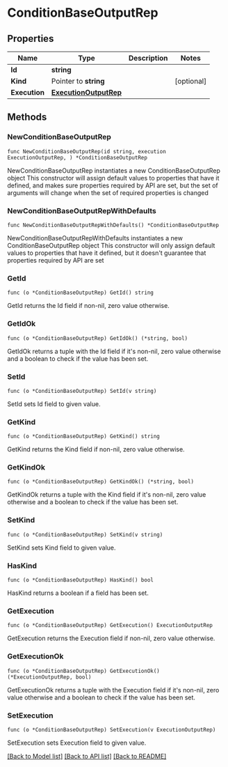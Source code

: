 # ConditionBaseOutputRep

## Properties

Name | Type | Description | Notes
------------ | ------------- | ------------- | -------------
**Id** | **string** |  | 
**Kind** | Pointer to **string** |  | [optional] 
**Execution** | [**ExecutionOutputRep**](ExecutionOutputRep.md) |  | 

## Methods

### NewConditionBaseOutputRep

`func NewConditionBaseOutputRep(id string, execution ExecutionOutputRep, ) *ConditionBaseOutputRep`

NewConditionBaseOutputRep instantiates a new ConditionBaseOutputRep object
This constructor will assign default values to properties that have it defined,
and makes sure properties required by API are set, but the set of arguments
will change when the set of required properties is changed

### NewConditionBaseOutputRepWithDefaults

`func NewConditionBaseOutputRepWithDefaults() *ConditionBaseOutputRep`

NewConditionBaseOutputRepWithDefaults instantiates a new ConditionBaseOutputRep object
This constructor will only assign default values to properties that have it defined,
but it doesn't guarantee that properties required by API are set

### GetId

`func (o *ConditionBaseOutputRep) GetId() string`

GetId returns the Id field if non-nil, zero value otherwise.

### GetIdOk

`func (o *ConditionBaseOutputRep) GetIdOk() (*string, bool)`

GetIdOk returns a tuple with the Id field if it's non-nil, zero value otherwise
and a boolean to check if the value has been set.

### SetId

`func (o *ConditionBaseOutputRep) SetId(v string)`

SetId sets Id field to given value.


### GetKind

`func (o *ConditionBaseOutputRep) GetKind() string`

GetKind returns the Kind field if non-nil, zero value otherwise.

### GetKindOk

`func (o *ConditionBaseOutputRep) GetKindOk() (*string, bool)`

GetKindOk returns a tuple with the Kind field if it's non-nil, zero value otherwise
and a boolean to check if the value has been set.

### SetKind

`func (o *ConditionBaseOutputRep) SetKind(v string)`

SetKind sets Kind field to given value.

### HasKind

`func (o *ConditionBaseOutputRep) HasKind() bool`

HasKind returns a boolean if a field has been set.

### GetExecution

`func (o *ConditionBaseOutputRep) GetExecution() ExecutionOutputRep`

GetExecution returns the Execution field if non-nil, zero value otherwise.

### GetExecutionOk

`func (o *ConditionBaseOutputRep) GetExecutionOk() (*ExecutionOutputRep, bool)`

GetExecutionOk returns a tuple with the Execution field if it's non-nil, zero value otherwise
and a boolean to check if the value has been set.

### SetExecution

`func (o *ConditionBaseOutputRep) SetExecution(v ExecutionOutputRep)`

SetExecution sets Execution field to given value.



[[Back to Model list]](../README.md#documentation-for-models) [[Back to API list]](../README.md#documentation-for-api-endpoints) [[Back to README]](../README.md)


